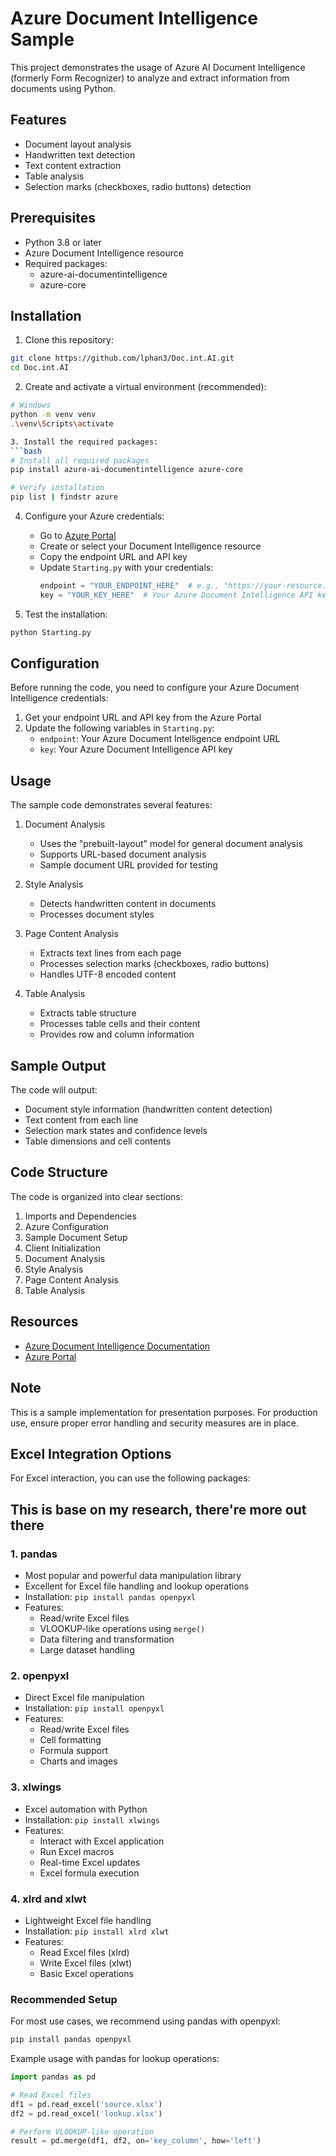 # Azure Document Intelligence Sample

This project demonstrates the usage of Azure AI Document Intelligence (formerly Form Recognizer) to analyze and extract information from documents using Python.

## Features

- Document layout analysis
- Handwritten text detection
- Text content extraction
- Table analysis
- Selection marks (checkboxes, radio buttons) detection

## Prerequisites

- Python 3.8 or later
- Azure Document Intelligence resource
- Required packages:
  - azure-ai-documentintelligence
  - azure-core

## Installation

1. Clone this repository:
```bash
git clone https://github.com/lphan3/Doc.int.AI.git
cd Doc.int.AI
```

2. Create and activate a virtual environment (recommended):
```bash
# Windows
python -m venv venv
.\venv\Scripts\activate

3. Install the required packages:
```bash
# Install all required packages
pip install azure-ai-documentintelligence azure-core

# Verify installation
pip list | findstr azure
```

4. Configure your Azure credentials:
   - Go to [Azure Portal](https://portal.azure.com)
   - Create or select your Document Intelligence resource
   - Copy the endpoint URL and API key
   - Update `Starting.py` with your credentials:
     ```python
     endpoint = "YOUR_ENDPOINT_HERE"  # e.g., "https://your-resource.cognitiveservices.azure.com/"
     key = "YOUR_KEY_HERE"  # Your Azure Document Intelligence API key
     ```

5. Test the installation:
```bash
python Starting.py
```

## Configuration

Before running the code, you need to configure your Azure Document Intelligence credentials:

1. Get your endpoint URL and API key from the Azure Portal
2. Update the following variables in `Starting.py`:
   - `endpoint`: Your Azure Document Intelligence endpoint URL
   - `key`: Your Azure Document Intelligence API key

## Usage

The sample code demonstrates several features:

1. Document Analysis
   - Uses the "prebuilt-layout" model for general document analysis
   - Supports URL-based document analysis
   - Sample document URL provided for testing

2. Style Analysis
   - Detects handwritten content in documents
   - Processes document styles

3. Page Content Analysis
   - Extracts text lines from each page
   - Processes selection marks (checkboxes, radio buttons)
   - Handles UTF-8 encoded content

4. Table Analysis
   - Extracts table structure
   - Processes table cells and their content
   - Provides row and column information

## Sample Output

The code will output:
- Document style information (handwritten content detection)
- Text content from each line
- Selection mark states and confidence levels
- Table dimensions and cell contents

## Code Structure

The code is organized into clear sections:
1. Imports and Dependencies
2. Azure Configuration
3. Sample Document Setup
4. Client Initialization
5. Document Analysis
6. Style Analysis
7. Page Content Analysis
8. Table Analysis

## Resources

- [Azure Document Intelligence Documentation](https://learn.microsoft.com/azure/ai-services/document-intelligence/quickstarts/get-started-sdks-rest-api?pivots=programming-language-python)
- [Azure Portal](https://portal.azure.com)

## Note

This is a sample implementation for presentation purposes. For production use, ensure proper error handling and security measures are in place.

## Excel Integration Options

For Excel interaction, you can use the following packages:
## This is base on my research, there're more out there
### 1. pandas
- Most popular and powerful data manipulation library
- Excellent for Excel file handling and lookup operations
- Installation: `pip install pandas openpyxl`
- Features:
  - Read/write Excel files
  - VLOOKUP-like operations using `merge()`
  - Data filtering and transformation
  - Large dataset handling

### 2. openpyxl
- Direct Excel file manipulation
- Installation: `pip install openpyxl`
- Features:
  - Read/write Excel files
  - Cell formatting
  - Formula support
  - Charts and images

### 3. xlwings
- Excel automation with Python
- Installation: `pip install xlwings`
- Features:
  - Interact with Excel application
  - Run Excel macros
  - Real-time Excel updates
  - Excel formula execution

### 4. xlrd and xlwt
- Lightweight Excel file handling
- Installation: `pip install xlrd xlwt`
- Features:
  - Read Excel files (xlrd)
  - Write Excel files (xlwt)
  - Basic Excel operations

### Recommended Setup
For most use cases, we recommend using pandas with openpyxl:
```bash
pip install pandas openpyxl
```

Example usage with pandas for lookup operations:
```python
import pandas as pd

# Read Excel files
df1 = pd.read_excel('source.xlsx')
df2 = pd.read_excel('lookup.xlsx')

# Perform VLOOKUP-like operation
result = pd.merge(df1, df2, on='key_column', how='left')
```
